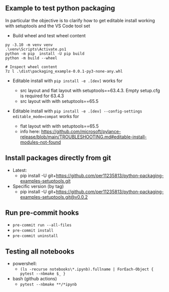 ## Example to test python packaging

In particular the objective is to clarify how to get editable install working with setuptools and the VS Code tool set

* Build wheel and test wheel content
```
py -3.10 -m venv venv
.\venv\Scripts\Activate.ps1
python -m pip  install -U pip build
python -m build --wheel

# Inspect wheel content
7z l .\dist\packaging_example-0.0.1-py3-none-any.whl
```

* Editable install with `pip install -e .[dev]` works for
    * src layout and flat layout with setuptools==63.4.3. Empty setup.cfg is required for 63.4.3
    * src layout with with setuptools==65.5

* Editable install with `pip install -e .[dev] --config-settings editable_mode=compat` works for
    * flat layout with with setuptools==65.5
    * info here: https://github.com/microsoft/pylance-release/blob/main/TROUBLESHOOTING.md#editable-install-modules-not-found


## Install packages directly from git
* Latest:
    *  pip install -U  git+https://github.com/per11235813/python-packaging-examples-setuptools.git
* Specific version (by tag)
    * pip install -U  git+https://github.com/per11235813/python-packaging-examples-setuptools.git@v0.0.2


## Run pre-commit hooks
* `pre-commit run --all-files`
* `pre-commit install`
* `pre-commit uninstall`

## Testing all notebooks
* powershell:
    * `(ls -recurse notebooks\*.ipynb).fullname | ForEach-Object { pytest --nbmake $_ }`
* bash (github actions)
    * `pytest --nbmake **/*ipynb`
